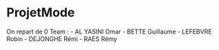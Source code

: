 # ProjetMode
On repart de 0
Team : - AL YASINI Omar - BETTE Guillaume - LEFEBVRE Robin - DEJONGHE Rémi - RAES Rémy
